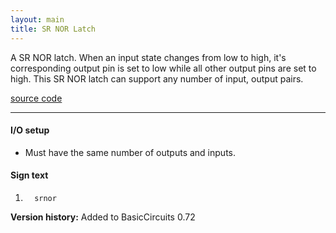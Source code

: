 ```yaml
---
layout: main
title: SR NOR Latch
---
```

A SR NOR latch.  When an input state changes from low to high, it's corresponding output pin is set to low while all other output pins are set to high.  This SR NOR latch can support any number of input, output pairs.

[source code](https://github.com/eisental/BasicCircuits/blob/master/src/main/java/org/tal/basiccircuits/srnor.java)

* * *


#### I/O setup 
* Must have the same number of outputs and inputs.

#### Sign text
1. `   srnor   `

__Version history:__ Added to BasicCircuits 0.72